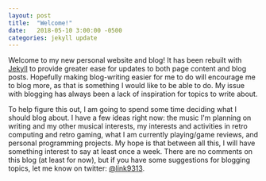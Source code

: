 ```yaml
---
layout: post
title:  "Welcome!"
date:   2018-05-10 3:00:00 -0500
categories: jekyll update
---
```


Welcome to my new personal website and blog! It has been rebuilt with [Jekyll][jekyll] to provide greater ease for updates to both page content and blog posts. Hopefully making blog-writing easier for me to do will encourage me to blog more, as that is something I would like to be able to do. My issue with blogging has always been a lack of inspiration for topics to write about.

To help figure this out, I am going to spend some time deciding what I should blog about. I have a few ideas right now: the music I'm planning on writing and my other musical interests, my interests and activities in retro computing and retro gaming, what I am currently playing/game reviews, and personal programming projects. My hope is that between all this, I will have something interest to say at least once a week. There are no comments on this blog (at least for now), but if you have some suggestions for blogging topics, let me know on twitter: [@link9313][twitter].

[jekyll]: https://jekyllrb.com "Jekyll Website"
[twitter]: https://twitter.com/link9313 "My Twitter"
